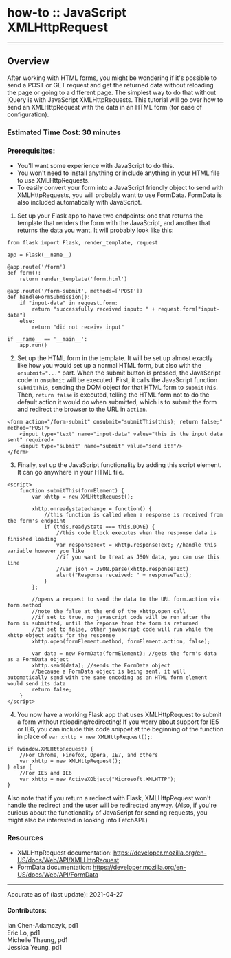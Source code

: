 # how-to :: JavaScript XMLHttpRequest
---
## Overview
After working with HTML forms, you might be wondering if it's possible to send a POST or GET request and get the returned data without reloading the page or going to a different page. The simplest way to do that without jQuery is with JavaScript XMLHttpRequests. This tutorial will go over how to send an XMLHttpRequest with the data in an HTML form (for ease of configuration).

### Estimated Time Cost: 30 minutes

### Prerequisites:

- You'll want some experience with JavaScript to do this.
- You won't need to install anything or include anything in your HTML file to use XMLHttpRequests. 
- To easily convert your form into a JavaScript friendly object to send with XMLHttpRequests, you will probably want to use FormData. FormData is also included automatically with JavaScript.

1. Set up your Flask app to have two endpoints: one that returns the template that renders the form with the JavaScript, and another that returns the data you want. It will probably look like this:
```
from flask import Flask, render_template, request

app = Flask(__name__)

@app.route('/form')
def form():
    return render_template('form.html')

@app.route('/form-submit', methods=['POST'])
def handleFormSubmission():
    if "input-data" in request.form:
        return "successfully received input: " + request.form["input-data"]
    else:
        return "did not receive input"

if __name__ == '__main__':
    app.run()
```
2. Set up the HTML form in the template. It will be set up almost exactly like how you would set up a normal HTML form, but also with the `onsubmit="..."` part. When the submit button is pressed, the JavaScript code in `onsubmit` will be executed. First, it calls the JavaScript function `submitThis`, sending the DOM object for that HTML form to `submitThis`. Then, `return false` is executed, telling the HTML form not to do the default action it would do when submitted, which is to submit the form and redirect the browser to the URL in `action`.
```
<form action="/form-submit" onsubmit="submitThis(this); return false;" method="POST">
    <input type="text" name="input-data" value="this is the input data sent" required>
    <input type="submit" name="submit" value="send it!"/>
</form>
```

3. Finally, set up the JavaScript functionality by adding this script element. It can go anywhere in your HTML file.
```
<script>
    function submitThis(formElement) {
        var xhttp = new XMLHttpRequest();

        xhttp.onreadystatechange = function() {
            //this function is called when a response is received from the form's endpoint
            if (this.readyState === this.DONE) {
                //this code block executes when the response data is finished loading
                var responseText = xhttp.responseText; //handle this variable however you like
                //if you want to treat as JSON data, you can use this line
                //var json = JSON.parse(xhttp.responseText)
                alert("Response received: " + responseText);
            }
        };

        //opens a request to send the data to the URL form.action via form.method
        //note the false at the end of the xhttp.open call
        //if set to true, no javascript code will be run after the form is submitted, until the reponse from the form is returned
        //if set to false, other javascript code will run while the xhttp object waits for the response
        xhttp.open(formElement.method, formElement.action, false); 
        
        var data = new FormData(formElement); //gets the form's data as a FormData object
        xhttp.send(data); //sends the FormData object
        //because a FormData object is being sent, it will automatically send with the same encoding as an HTML form element would send its data
        return false;
    }
</script>
```
4. You now have a working Flask app that uses XMLHttpRequest to submit a form without reloading/redirecting! If you worry about support for IE5 or IE6, you can include this code snippet at the beginning of the function in place of `var xhttp = new XMLHttpRequest();`:
```
if (window.XMLHttpRequest) {
    //For Chrome, Firefox, Opera, IE7, and others
    var xhttp = new XMLHttpRequest();
} else {
    //For IE5 and IE6
    var xhttp = new ActiveXObject("Microsoft.XMLHTTP");
}
```
Also note that if you return a redirect with Flask, XMLHttpRequest won't handle the redirect and the user will be redirected anyway. (Also, if you're curious about the functionality of JavaScript for sending requests, you might also be interested in looking into FetchAPI.)


### Resources
* XMLHttpRequest documentation: https://developer.mozilla.org/en-US/docs/Web/API/XMLHttpRequest
* FormData documentation: https://developer.mozilla.org/en-US/docs/Web/API/FormData

---

Accurate as of (last update): 2021-04-27

#### Contributors:  
Ian Chen-Adamczyk, pd1  
Eric Lo, pd1  
Michelle Thaung, pd1  
Jessica Yeung, pd1  
